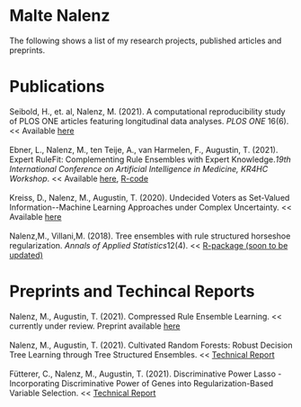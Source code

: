 # Malte Nalenz


The following shows a list of my research projects, published articles and preprints.
# Publications
Seibold, H., et. al, Nalenz, M. (2021). A computational reproducibility study of PLOS ONE articles featuring longitudinal data analyses. *PLOS ONE* 16(6). << Available [here](https://journals.plos.org/plosone/article?id=10.1371/journal.pone.0251194)\
\
Ebner, L., Nalenz, M., ten Teije, A., van Harmelen, F., Augustin, T. (2021). Expert RuleFit: Complementing Rule Ensembles with Expert Knowledge.*19th International Conference on Artificial Intelligence in Medicine, KR4HC Workshop*. << Available [here](./ERF.pdf), [R-code](https://github.com/LuisaEbner/ERF)\
\
Kreiss, D., Nalenz, M., Augustin, T. (2020). Undecided Voters as Set-Valued Information--Machine Learning Approaches under Complex Uncertainty. << Available [here](./UV.pdf)\
\
Nalenz,M., Villani,M. (2018). Tree ensembles with rule structured horseshoe regularization. *Annals of Applied Statistics*12(4). << [R-package (soon to be updated)](https://cran.r-project.org/web/packages/horserule/index.html)

# Preprints and Techincal Reports
Nalenz, M., Augustin, T. (2021). Compressed Rule Ensemble Learning.  << currently under review. Preprint available  [here](./CRE.pdf)\
\
Nalenz, M., Augustin, T. (2021). Cultivated Random Forests: Robust Decision Tree Learning through Tree Structured Ensembles. << [Technical Report](https://epub.ub.uni-muenchen.de/77861/)\
\
Fütterer, C., Nalenz, M., Augustin, T. (2021). 	Discriminative Power Lasso - Incorporating Discriminative Power of Genes into Regularization-Based Variable Selection. << [Technical Report](https://epub.ub.uni-muenchen.de/77862/)

